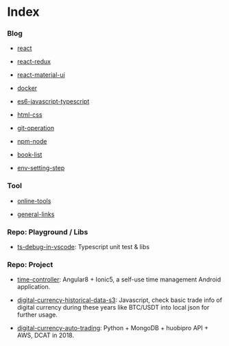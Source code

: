 # Index

### Blog

- [react](https://github.com/ibarapascal/access-catalog/blob/master/blog/react.md)

- [react-redux](https://github.com/ibarapascal/access-catalog/blob/master/blog/react-redux.md)

- [react-material-ui](https://github.com/ibarapascal/access-catalog/blob/master/blog/react-material-ui.md)

- [docker](https://github.com/ibarapascal/access-catalog/blob/master/blog/docker.md)

- [es6-javascript-typescript](https://github.com/ibarapascal/access-catalog/blob/master/blog/es6-javascript-typescript.md)

- [html-css](https://github.com/ibarapascal/access-catalog/blob/master/blog/html-css.md)

- [git-operation](https://github.com/ibarapascal/access-catalog/blob/master/blog/git-operation.md)

- [npm-node](https://github.com/ibarapascal/access-catalog/blob/master/blog/npm-node.md)

- [book-list](https://github.com/ibarapascal/access-catalog/blob/master/blog/book-list.md)

- [env-setting-step](https://github.com/ibarapascal/access-catalog/blob/master/blog/env-setting-step.md)


### Tool

- [online-tools](https://github.com/ibarapascal/access-catalog/blob/master/tool/online-tools.md)

- [general-links](https://github.com/ibarapascal/access-catalog/blob/master/tool/general-links.md)


### Repo: Playground / Libs

- [ts-debug-in-vscode](https://github.com/ibarapascal/ts-debug-in-vscode): Typescript unit test & libs


### Repo: Project

- [time-controller](https://github.com/ibarapascal/time-controller): Angular8 + Ionic5, a self-use time management Android application.

- [digital-currency-historical-data-s3](https://github.com/ibarapascal/digital-currency-historical-data-s3): Javascript, check basic trade info of digital currency during these years like BTC/USDT into local json for further usage.

- [digital-currency-auto-trading](https://github.com/ibarapascal/digital-currency-auto-trading): Python + MongoDB + huobipro API + AWS, DCAT in 2018.



